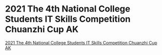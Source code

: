 # 2021 The 4th National College Students IT Skills Competition Chuanzhi Cup AK
[2021 The 4th National College Students IT Skills Competition Chuanzhi Cup AK](https://aiwithcloud.com/2022/09/19/2021_the_4th_national_college_students_it_skills_competition_chuanzhi_cup_ak/)